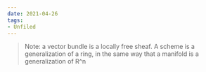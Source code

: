 ```yaml
---
date: 2021-04-26
tags:
- Unfiled
---
```















> Note: a vector bundle is a locally free sheaf. A scheme is a generalization of a ring, in the same way that a manifold is a generalization of R\^n
